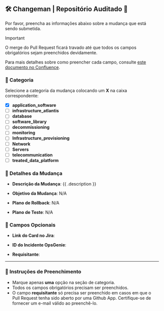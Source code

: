 <!-- auditing-block start -->

## 🛠️ **Changeman | Repositório Auditado** 🚨

Por favor, preencha as informações abaixo sobre a mudança que está sendo submetida.

> [!IMPORTANT]
> O merge do Pull Request ficará travado até que todos os campos obrigatórios sejam preenchidos devidamente.

Para mais detalhes sobre como preencher cada campo, consulte [este documento no Confluence](https://mundipagg.atlassian.net/wiki/spaces/FOUND/pages/6347981053).

### 📂 Categoria
Selecione a categoria da mudança colocando um **X** na caixa correspondente:

- [X] **application_software**
- [ ] **infrastructure_atlantis**
- [ ] **database**
- [ ] **software_library**
- [ ] **decommissioning**
- [ ] **monitoring**
- [ ] **Infrastructure_provisioning**
- [ ] **Network**
- [ ] **Servers**
- [ ] **telecommunication**
- [ ] **treated_data_platform**

### 📝 Detalhes da Mudança

- **Descrição da Mudança**: {{ .description }}

- **Objetivo da Mudança**: N/A

- **Plano de Rollback**: N/A

- **Plano de Teste**: N/A

### 🔗 Campos Opcionais

- **Link do Card no Jira**:

- **ID do Incidente OpsGenie**:

- **Requisitante**:

---

### 📖 Instruções de Preenchimento

- Marque apenas **uma** opção na seção de categoria.
- Todos os campos obrigatórios precisam ser preenchidos.
- O campo **requisitante** só precisa ser preenchido em casos em que o Pull Request tenha sido aberto por uma Github App. Certifique-se de fornecer um e-mail válido ao preenchê-lo.

<!-- auditing-block end -->
